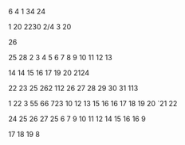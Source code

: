 
6
4
1
34
24

1
20
2230
2/4
3
20



26

25
28
2
3
4
5
6
7
8
9
10
11
12
13

14
14
15
16
17
19
20
2124

22
23
25
262
112
26
27
28
29
30
31
113

1
22
3
55
66
723
10
12
13
15
16
16
17
18
19
20
`21
22

24
25
26
27
25
6
7
9
10
11
12
14
15
16
16
9

17
18
19
8








